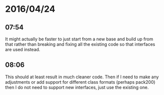 # 2016/04/24

## 07:54

It might actually be faster to just start from a new base and build up from
that rather than breaking and fixing all the existing code so that interfaces
are used instead.

## 08:06

This should at least result in much cleaner code. Then if I need to make any
adjustments or add support for different class formats (perhaps pack200)
then I do not need to support new interfaces, just use the existing one.

